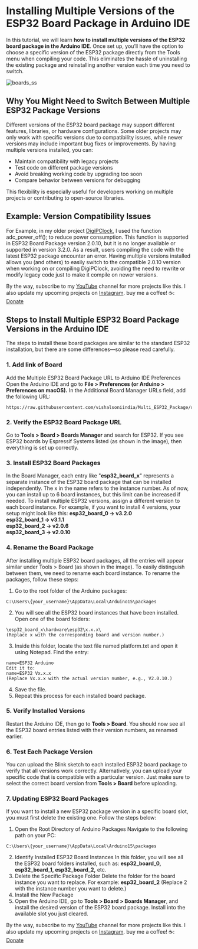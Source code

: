 # Installing Multiple Versions of the ESP32 Board Package in Arduino IDE
In this tutorial, we will learn **how to install multiple versions of the ESP32 board package in the Arduino IDE**. Once set up, you’ll have the option to choose a specific version of the ESP32 package directly from the Tools menu when compiling your code. This eliminates the hassle of uninstalling the existing package and reinstalling another version each time you need to switch.

![boards_ss](https://github.com/user-attachments/assets/15774c60-5739-41d9-ab46-b9e063ba46d6)

## Why You Might Need to Switch Between Multiple ESP32 Package Versions
Different versions of the ESP32 board package may support different features, libraries, or hardware configurations. Some older projects may only work with specific versions due to compatibility issues, while newer versions may include important bug fixes or improvements.
By having multiple versions installed, you can:
- Maintain compatibility with legacy projects
- Test code on different package versions
- Avoid breaking working code by upgrading too soon
- Compare behavior between versions for debugging

This flexibility is especially useful for developers working on multiple projects or contributing to open-source libraries.
## Example: Version Compatibility Issues
For Example, in my older project [DigiPClock](https://github.com/vishalsoniindia/digiPclock/tree/main), I used the function adc_power_off(); to reduce power consumption. This function is supported in ESP32 Board Package version 2.0.10, but it is no longer available or supported in version 3.2.0. As a result, users compiling the code with the latest ESP32 package encounter an error.
Having multiple versions installed allows you (and others) to easily switch to the compatible 2.0.10 version when working on or compiling DigiPClock, avoiding the need to rewrite or modify legacy code just to make it compile on newer versions.

By the way, subscribe to my [YouTube](http://youtube.com/vishalsoniindia) channel for more projects like this. I also update my upcoming projects on [Instagram](https://www.instagram.com/vishalsoniindia/).
buy me a coffee! ☕: [Donate](https://github.com/vishalsoniindia/BuyMeCoffee)

## Steps to Install Multiple ESP32 Board Package Versions in the Arduino IDE
The steps to install these board packages are similar to the standard ESP32 installation, but there are some differences—so please read carefully.

### 1. Add link of Board
Add the Multiple ESP32 Board Package URL to Arduino IDE Preferences
Open the Arduino IDE and go to **File > Preferences (or Arduino > Preferences on macOS).**
In the Additional Board Manager URLs field, add the following URL:
```
https://raw.githubusercontent.com/vishalsoniindia/Multi_ESP32_Package/refs/heads/main/package_multi_esp32_index.json
```

### 2. Verify the ESP32 Board Package URL
Go to **Tools > Board > Boards Manager** and search for ESP32.
If you see ESP32 boards by Espressif Systems listed (as shown in the image), then everything is set up correctly.


### 3. Install ESP32 Board Packages
In the Board Manager, each entry like "**esp32_board_x**" represents a separate instance of the ESP32 board package that can be installed independently. The x in the name refers to the instance number. As of now, you can install up to 6 board instances, but this limit can be increased if needed.
To install multiple ESP32 versions, assign a different version to each board instance. For example, if you want to install 4 versions, your setup might look like this:
**esp32_board_0  →  v3.2.0  
esp32_board_1  →  v3.1.1  
esp32_board_2  →  v2.0.6  
esp32_board_3  →  v2.0.10**


### 4. Rename the Board Package
After installing multiple ESP32 board packages, all the entries will appear similar under Tools > Board (as shown in the image). To easily distinguish between them, we need to rename each board instance.
To rename the packages, follow these steps:
1. Go to the root folder of the Arduino packages:
 ```
 C:\Users\{your_username}\AppData\Local\Arduino15\packages
 ```
2. You will see all the ESP32 board instances that have been installed.
 Open one of the board folders:
 ```
 \esp32_board_x\hardware\esp32\x.x.x\
 (Replace x with the corresponding board and version number.)
 ```
3. Inside this folder, locate the text file named platform.txt and open it using Notepad.
 Find the entry:
 ```
 name=ESP32 Arduino
 Edit it to:
 name=ESP32 Vx.x.x
 (Replace Vx.x.x with the actual version number, e.g., V2.0.10.)
 ```
4. Save the file.
5. Repeat this process for each installed board package.


### 5. Verify Installed Versions
Restart the Arduino IDE, then go to **Tools > Board**.
You should now see all the ESP32 board entries listed with their version numbers, as renamed earlier.


### 6. Test Each Package Version
You can upload the Blink sketch to each installed ESP32 board package to verify that all versions work correctly.
Alternatively, you can upload your specific code that is compatible with a particular version.
 Just make sure to select the correct board version from **Tools > Board** before uploading.


### 7. Updating ESP32 Board Packages
If you want to install a new ESP32 package version in a specific board slot, you must first delete the existing one. Follow the steps below:
1. Open the Root Directory of Arduino Packages
 Navigate to the following path on your PC:
 ```
 C:\Users\{your_username}\AppData\Local\Arduino15\packages
```
2. Identify Installed ESP32 Board Instances
 In this folder, you will see all the ESP32 board folders installed, such as:
 **esp32_board_0, esp32_board_1, esp32_board_2,** etc.
3. Delete the Specific Package Folder
 Delete the folder for the board instance you want to replace. For example:
 **esp32_board_2**
 (Replace 2 with the instance number you want to delete.)
4. Install the New Package
5. Open the Arduino IDE, go to **Tools > Board > Boards Manager**, and install the desired version of the ESP32 board package. Install into the available slot you just cleared.


By the way, subscribe to my [YouTube](http://youtube.com/vishalsoniindia) channel for more projects like this. I also update my upcoming projects on [Instagram](https://www.instagram.com/vishalsoniindia/).
buy me a coffee! ☕: [Donate](https://github.com/vishalsoniindia/BuyMeCoffee)

